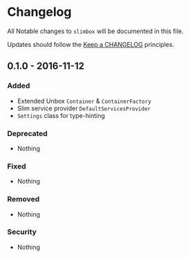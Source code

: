 # Changelog

All Notable changes to `slimbox` will be documented in this file.

Updates should follow the [Keep a CHANGELOG](http://keepachangelog.com/) principles.

## 0.1.0 - 2016-11-12

### Added
- Extended Unbox `Container` & `ContainerFactory`
- Slim service provider `DefaultServicesProvider`
- `Settings` class for type-hinting

### Deprecated
- Nothing

### Fixed
- Nothing

### Removed
- Nothing

### Security
- Nothing
